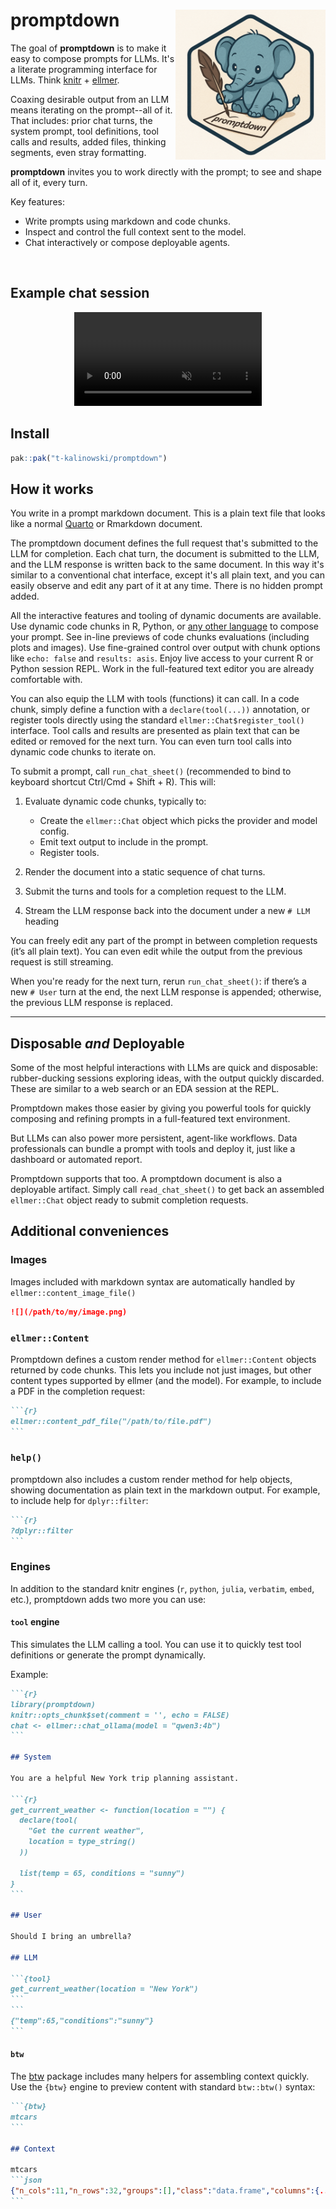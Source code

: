 # promptdown <img src="man/figures/logo.png" alt="The package logo, a small cute elephant holding a quill and writing promptdown" align="right" height="240"/>

The goal of **promptdown** is to make it easy to compose prompts for
LLMs. It's a literate programming interface for LLMs. Think
[knitr](https://yihui.org/knitr/) +
[ellmer](https://ellmer.tidyverse.org).

Coaxing desirable output from an LLM means iterating on the prompt--all
of it. That includes: prior chat turns, the system prompt, tool
definitions, tool calls and results, added files, thinking segments,
even stray formatting.

**promptdown** invites you to work directly with the prompt; to see and
shape all of it, every turn.

Key features:

-   Write prompts using markdown and code chunks.
-   Inspect and control the full context sent to the model.
-   Chat interactively or compose deployable agents.

<br>

## Example chat session

<div align="center">
  <video 
      src="https://github.com/user-attachments/assets/e8551c33-1862-4cdf-a992-3fb60796acc5" style="max-width:70%;"
      autoplay loop muted>
  </video>
</div>


## Install

``` r
pak::pak("t-kalinowski/promptdown")
```

## How it works

You write in a prompt markdown document. This is a plain text file that
looks like a normal [Quarto](https://quarto.org) or Rmarkdown document.

The promptdown document defines the full request that's submitted to the
LLM for completion. Each chat turn, the document is submitted to the
LLM, and the LLM response is written back to the same document. In this
way it's similar to a conventional chat interface, except it's all plain
text, and you can easily observe and edit any part of it at any time.
There is no hidden prompt added.

All the interactive features and tooling of dynamic documents are
available. Use dynamic code chunks in R, Python, or [any other
language](https://bookdown.org/yihui/rmarkdown/language-engines.html) to
compose your prompt. See in-line previews of code chunks evaluations
(including plots and images). Use fine-grained control over output with
chunk options like `echo: false` and `results: asis`. Enjoy live access
to your current R or Python session REPL. Work in the full-featured text
editor you are already comfortable with.

You can also equip the LLM with tools (functions) it can call. In a code
chunk, simply define a function with a `declare(tool(...))` annotation,
or register tools directly using the standard
`ellmer::Chat$register_tool()` interface. Tool calls and results are
presented as plain text that can be edited or removed for the next turn.
You can even turn tool calls into dynamic code chunks to iterate on.

To submit a prompt, call `run_chat_sheet()` (recommended to bind to
keyboard shortcut Ctrl/Cmd + Shift + R). This will:

1.  Evaluate dynamic code chunks, typically to:

    -   Create the `ellmer::Chat` object which picks the provider and
        model config.
    -   Emit text output to include in the prompt.
    -   Register tools.

2.  Render the document into a static sequence of chat turns.

3.  Submit the turns and tools for a completion request to the LLM.

4.  Stream the LLM response back into the document under a new `# LLM`
    heading

You can freely edit any part of the prompt in between completion
requests (it’s all plain text). You can even edit while the output from
the previous request is still streaming.

When you're ready for the next turn, rerun `run_chat_sheet()`: if
there’s a new `# User` turn at the end, the next LLM response is
appended; otherwise, the previous LLM response is replaced.

------------------------------------------------------------------------

## Disposable *and* Deployable

Some of the most helpful interactions with LLMs are quick and
disposable: rubber-ducking sessions exploring ideas, with the output
quickly discarded. These are similar to a web search or an EDA session
at the REPL.

Promptdown makes those easier by giving you powerful tools for quickly
composing and refining prompts in a full-featured text environment.

But LLMs can also power more persistent, agent-like workflows. Data
professionals can bundle a prompt with tools and deploy it, just like a
dashboard or automated report.

Promptdown supports that too. A promptdown document is also a deployable
artifact. Simply call `read_chat_sheet()` to get back an assembled
`ellmer::Chat` object ready to submit completion requests.

## Additional conveniences

### Images

Images included with markdown syntax are automatically handled by
`ellmer::content_image_file()`

``` markdown
![](/path/to/my/image.png)
```

### `ellmer::Content`

Promptdown defines a custom render method for `ellmer::Content` objects
returned by code chunks. This lets you include not just images, but
other content types supported by ellmer (and the model). For example, to
include a PDF in the completion request:

```` markdown
```{r}
ellmer::content_pdf_file("/path/to/file.pdf")
```
````

### `help()`

promptdown also includes a custom render method for help objects,
showing documentation as plain text in the markdown output. For example,
to include help for `dplyr::filter`:

```` markdown
```{r}
?dplyr::filter
```
````

### Engines

In addition to the standard knitr engines (`r`, `python`, `julia`,
`verbatim`, `embed`, etc.), promptdown adds two more you can use:

#### `tool` engine

This simulates the LLM calling a tool. You can use it to quickly test
tool definitions or generate the prompt dynamically.

Example:

```` markdown
```{r}
library(promptdown)
knitr::opts_chunk$set(comment = '', echo = FALSE)
chat <- ellmer::chat_ollama(model = "qwen3:4b")
```

## System

You are a helpful New York trip planning assistant.

```{r}
get_current_weather <- function(location = "") {
  declare(tool(
    "Get the current weather",
    location = type_string()
  ))

  list(temp = 65, conditions = "sunny")
}
```

## User

Should I bring an umbrella?

## LLM

```{tool}
get_current_weather(location = "New York")
```
```
{"temp":65,"conditions":"sunny"}
```
````

#### `btw`

The [btw](https://posit-dev.github.io/btw/) package includes many
helpers for assembling context quickly. Use the `{btw}` engine to
preview content with standard `btw::btw()` syntax:

```` markdown
```{btw}
mtcars
```

## Context

mtcars
```json
{"n_cols":11,"n_rows":32,"groups":[],"class":"data.frame","columns":{...}}
```
````
